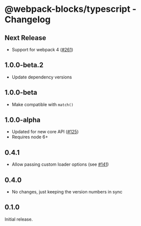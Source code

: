 # @webpack-blocks/typescript - Changelog

## Next Release

- Support for webpack 4 ([#261](https://github.com/andywer/webpack-blocks/pull/261))

## 1.0.0-beta.2

- Update dependency versions

## 1.0.0-beta

- Make compatible with `match()`

## 1.0.0-alpha

- Updated for new core API ([#125](https://github.com/andywer/webpack-blocks/issues/125))
- Requires node 6+

## 0.4.1

- Allow passing custom loader options (see [#141](https://github.com/andywer/webpack-blocks/pull/141))

## 0.4.0

- No changes, just keeping the version numbers in sync

## 0.1.0

Initial release.
